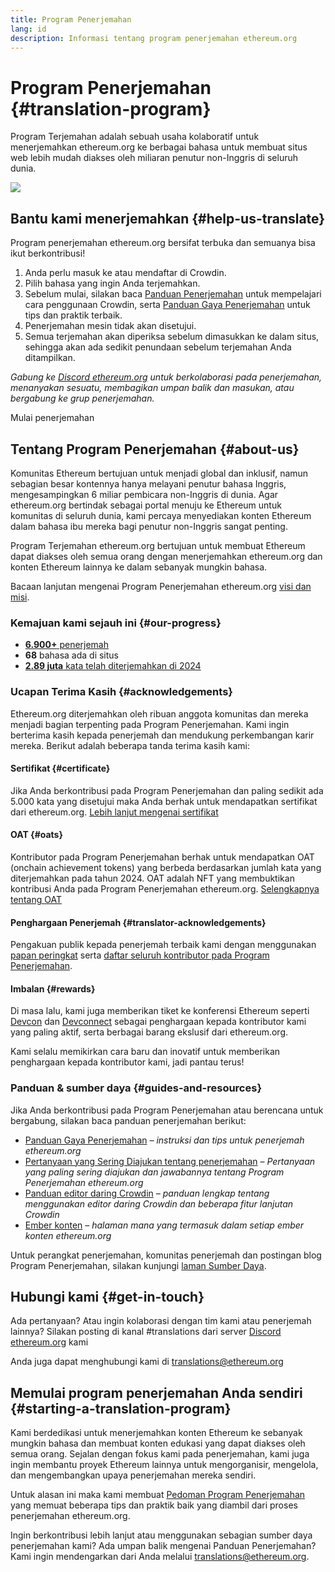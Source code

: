 ```yaml
---
title: Program Penerjemahan
lang: id
description: Informasi tentang program penerjemahan ethereum.org
---
```


# Program Penerjemahan {#translation-program}

Program Terjemahan adalah sebuah usaha kolaboratif untuk menerjemahkan ethereum.org ke berbagai bahasa untuk membuat situs web lebih mudah diakses oleh miliaran penutur non-Inggris di seluruh dunia.

![](./enterprise-eth.png)

## Bantu kami menerjemahkan {#help-us-translate}

Program penerjemahan ethereum.org bersifat terbuka dan semuanya bisa ikut berkontribusi!

1. Anda perlu masuk ke atau mendaftar di Crowdin.
2. Pilih bahasa yang ingin Anda terjemahkan.
3. Sebelum mulai, silakan baca [Panduan Penerjemahan](/contributing/translation-program/how-to-translate/) untuk mempelajari cara penggunaan Crowdin, serta [Panduan Gaya Penerjemahan](/contributing/translation-program/translators-guide/) untuk tips dan praktik terbaik.
4. Penerjemahan mesin tidak akan disetujui.
5. Semua terjemahan akan diperiksa sebelum dimasukkan ke dalam situs, sehingga akan ada sedikit penundaan sebelum terjemahan Anda ditampilkan.

_Gabung ke [Discord ethereum.org](https://discord.gg/ethereum-org) untuk berkolaborasi pada penerjemahan, menanyakan sesuatu, membagikan umpan balik dan masukan, atau bergabung ke grup penerjemahan._

<ButtonLink href="https://crowdin.com/project/ethereum-org/">
  Mulai penerjemahan
</ButtonLink>

## Tentang Program Penerjemahan {#about-us}

Komunitas Ethereum bertujuan untuk menjadi global dan inklusif, namun sebagian besar kontennya hanya melayani penutur bahasa Inggris, mengesampingkan 6 miliar pembicara non-Inggris di dunia. Agar ethereum.org bertindak sebagai portal menuju ke Ethereum untuk komunitas di seluruh dunia, kami percaya menyediakan konten Ethereum dalam bahasa ibu mereka bagi penutur non-Inggris sangat penting.

Program Terjemahan ethereum.org bertujuan untuk membuat Ethereum dapat diakses oleh semua orang dengan menerjemahkan ethereum.org dan konten Ethereum lainnya ke dalam sebanyak mungkin bahasa.

Bacaan lanjutan mengenai Program Penerjemahan ethereum.org [visi dan misi](/contributing/translation-program/mission-and-vision).

### Kemajuan kami sejauh ini {#our-progress}

- [**6.900+** penerjemah](/contributing/translation-program/contributors/)
- **68** bahasa ada di situs
- [**2.89 juta** kata telah diterjemahkan di 2024](/contributing/translation-program/acknowledgements/)

<TranslationChartImage />

### Ucapan Terima Kasih {#acknowledgements}

Ethereum.org diterjemahkan oleh ribuan anggota komunitas dan mereka menjadi bagian terpenting pada Program Penerjemahan. Kami ingin berterima kasih kepada penerjemah dan mendukung perkembangan karir mereka. Berikut adalah beberapa tanda terima kasih kami:

#### Sertifikat {#certificate}

Jika Anda berkontribusi pada Program Penerjemahan dan paling sedikit ada 5.000 kata yang disetujui maka Anda berhak untuk mendapatkan sertifikat dari ethereum.org. [Lebih lanjut mengenai sertifikat](/contributing/translation-program/acknowledgements/#certificate)

#### OAT {#oats}

Kontributor pada Program Penerjemahan berhak untuk mendapatkan OAT (onchain achievement tokens) yang berbeda berdasarkan jumlah kata yang diterjemahkan pada tahun 2024. OAT adalah NFT yang membuktikan kontribusi Anda pada Program Penerjemahan ethereum.org. [Selengkapnya tentang OAT](/contributing/translation-program/acknowledgements/#oats)

#### Penghargaan Penerjemah {#translator-acknowledgements}

Pengakuan publik kepada penerjemah terbaik kami dengan menggunakan [papan peringkat](/contributing/translation-program/acknowledgements/) serta [daftar seluruh kontributor pada Program Penerjemahan](/contributing/translation-program/contributors/).

#### Imbalan {#rewards}

Di masa lalu, kami juga memberikan tiket ke konferensi Ethereum seperti [Devcon](https://devcon.org/en/) dan [Devconnect](https://devconnect.org/) sebagai penghargaan kepada kontributor kami yang paling aktif, serta berbagai barang ekslusif dari ethereum.org.

Kami selalu memikirkan cara baru dan inovatif untuk memberikan penghargaan kepada kontributor kami, jadi pantau terus!

### Panduan & sumber daya {#guides-and-resources}

Jika Anda berkontribusi pada Program Penerjemahan atau berencana untuk bergabung, silakan baca panduan penerjemahan berikut:

- [Panduan Gaya Penerjemahan](/contributing/translation-program/translators-guide/) _– instruksi dan tips untuk penerjemah ethereum.org_
- [Pertanyaan yang Sering Diajukan tentang penerjemahan](/contributing/translation-program/faq/) _– Pertanyaan yang paling sering diajukan dan jawabannya tentang Program Penerjemahan ethereum.org_
- [Panduan editor daring Crowdin](https://support.crowdin.com/online-editor/) _– panduan lengkap tentang menggunakan editor daring Crowdin dan beberapa fitur lanjutan Crowdin_
- [Ember konten](/contributing/translation-program/content-buckets/) _– halaman mana yang termasuk dalam setiap ember konten ethereum.org_

Untuk perangkat penerjemahan, komunitas penerjemah dan postingan blog Program Penerjemahan, silakan kunjungi [laman Sumber Daya](/contributing/translation-program/resources/).

## Hubungi kami {#get-in-touch}

Ada pertanyaan? Atau ingin kolaborasi dengan tim kami atau penerjemah lainnya? Silakan posting di kanal #translations dari server [Discord ethereum.org](https://discord.gg/ethereum-org) kami

Anda juga dapat menghubungi kami di translations@ethereum.org

## Memulai program penerjemahan Anda sendiri {#starting-a-translation-program}

Kami berdedikasi untuk menerjemahkan konten Ethereum ke sebanyak mungkin bahasa dan membuat konten edukasi yang dapat diakses oleh semua orang. Sejalan dengan fokus kami pada penerjemahan, kami juga ingin membantu proyek Ethereum lainnya untuk mengorganisir, mengelola, dan mengembangkan upaya penerjemahan mereka sendiri.

Untuk alasan ini maka kami membuat [Pedoman Program Penerjemahan](/contributing/translation-program/playbook/) yang memuat beberapa tips dan praktik baik yang diambil dari proses penerjemahan ethereum.org.

Ingin berkontribusi lebih lanjut atau menggunakan sebagian sumber daya penerjemahan kami? Ada umpan balik mengenai Panduan Penerjemahan? Kami ingin mendengarkan dari Anda melalui translations@ethereum.org.
